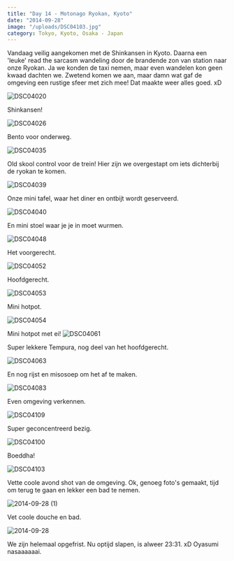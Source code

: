 ```yaml
---
title: "Day 14 - Motonago Ryokan, Kyoto"
date: "2014-09-28"
image: "/uploads/DSC04103.jpg"
category: Tokyo, Kyoto, Osaka - Japan
---
```


Vandaag veilig aangekomen met de Shinkansen in Kyoto. Daarna een 'leuke' read the sarcasm wandeling door de brandende zon van station naar onze Ryokan. Ja we konden de taxi nemen, maar even wandelen kon geen kwaad dachten we. Zwetend komen we aan, maar damn wat gaf de omgeving een rustige sfeer met zich mee! Dat maakte weer alles goed. xD

![DSC04020](/uploads/DSC04020-1024x575.jpg)

Shinkansen!

![DSC04026](/uploads/DSC04026-1024x575.jpg)

Bento voor onderweg.

![DSC04035](/uploads/DSC04035-1024x575.jpg)

Old skool control voor de trein! Hier zijn we overgestapt om iets dichterbij de ryokan te komen.

![DSC04039](/uploads/DSC04039-1024x575.jpg)

Onze mini tafel, waar het diner en ontbijt wordt geserveerd.

![DSC04040](/uploads/DSC04040-1024x575.jpg)

En mini stoel waar je je in moet wurmen.

![DSC04048](/uploads/DSC04048-1024x575.jpg)

Het voorgerecht.

![DSC04052](/uploads/DSC04052-1024x575.jpg)

Hoofdgerecht.

![DSC04053](/uploads/DSC04053-1024x575.jpg)

Mini hotpot.

![DSC04054](/uploads/DSC04054-1024x575.jpg)

Mini hotpot met ei! ![DSC04061](/uploads/DSC04061-1024x575.jpg)

Super lekkere Tempura, nog deel van het hoofdgerecht.

![DSC04063](/uploads/DSC04063-1024x575.jpg)

En nog rijst en misosoep om het af te maken.

![DSC04083](/uploads/DSC04083-1024x575.jpg)

Even omgeving verkennen.

![DSC04109](/uploads/DSC04109-1024x575.jpg)

Super geconcentreerd bezig.

![DSC04100](/uploads/DSC04100-1024x575.jpg)

Boeddha!

![DSC04103](/uploads/DSC04103-1024x575.jpg)

Vette coole avond shot van de omgeving. Ok, genoeg foto's gemaakt, tijd om terug te gaan en lekker een bad te nemen.

![2014-09-28 (1)](/uploads/2014-09-28-1-1024x575.jpg)

Vet coole douche en bad.

![2014-09-28](/uploads/2014-09-28.jpg)

We zijn helemaal opgefrist. Nu optijd slapen, is alweer 23:31. xD Oyasumi nasaaaaaai.
